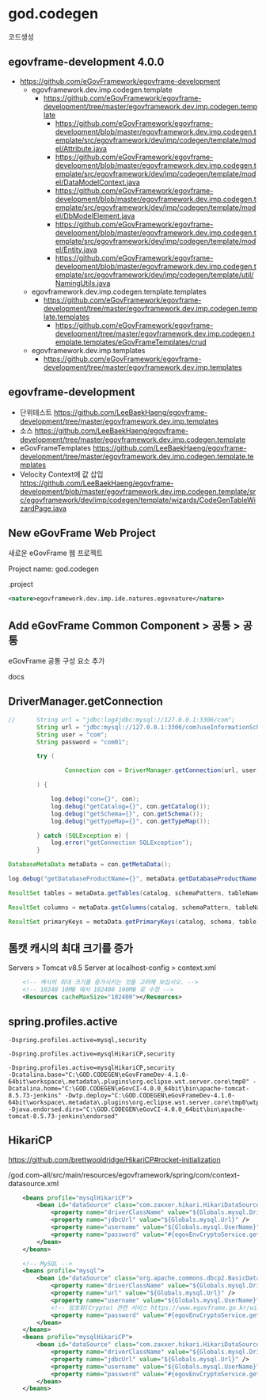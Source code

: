 # god.codegen
코드생성

## egovframe-development 4.0.0

- https://github.com/eGovFramework/egovframe-development
	- egovframework.dev.imp.codegen.template
		- https://github.com/eGovFramework/egovframe-development/tree/master/egovframework.dev.imp.codegen.template
			- https://github.com/eGovFramework/egovframe-development/blob/master/egovframework.dev.imp.codegen.template/src/egovframework/dev/imp/codegen/template/model/Attribute.java
			- https://github.com/eGovFramework/egovframe-development/blob/master/egovframework.dev.imp.codegen.template/src/egovframework/dev/imp/codegen/template/model/DataModelContext.java
			- https://github.com/eGovFramework/egovframe-development/blob/master/egovframework.dev.imp.codegen.template/src/egovframework/dev/imp/codegen/template/model/DbModelElement.java
			- https://github.com/eGovFramework/egovframe-development/blob/master/egovframework.dev.imp.codegen.template/src/egovframework/dev/imp/codegen/template/model/Entity.java
			- https://github.com/eGovFramework/egovframe-development/blob/master/egovframework.dev.imp.codegen.template/src/egovframework/dev/imp/codegen/template/util/NamingUtils.java
	- egovframework.dev.imp.codegen.template.templates
		- https://github.com/eGovFramework/egovframe-development/tree/master/egovframework.dev.imp.codegen.template.templates
			- https://github.com/eGovFramework/egovframe-development/tree/master/egovframework.dev.imp.codegen.template.templates/eGovFrameTemplates/crud
	- egovframework.dev.imp.templates
		- https://github.com/eGovFramework/egovframe-development/tree/master/egovframework.dev.imp.templates

## egovframe-development

- 단위테스트 https://github.com/LeeBaekHaeng/egovframe-development/tree/master/egovframework.dev.imp.templates
- 소스 https://github.com/LeeBaekHaeng/egovframe-development/tree/master/egovframework.dev.imp.codegen.template
- eGovFrameTemplates https://github.com/LeeBaekHaeng/egovframe-development/tree/master/egovframework.dev.imp.codegen.template.templates
- Velocity Context에 값 삽입 https://github.com/LeeBaekHaeng/egovframe-development/blob/master/egovframework.dev.imp.codegen.template/src/egovframework/dev/imp/codegen/template/wizards/CodeGenTableWizardPage.java

## New eGovFrame Web Project

새로운 eGovFrame 웹 프로젝트

Project name: god.codegen

.project

```xml
<nature>egovframework.dev.imp.ide.natures.egovnature</nature>
```

## Add eGovFrame Common Component > 공통 > 공통

eGovFrame 공통 구성 요소 추가

docs

## DriverManager.getConnection

```java
//		String url = "jdbc:log4jdbc:mysql://127.0.0.1:3306/com";
		String url = "jdbc:mysql://127.0.0.1:3306/com?useInformationSchema=true";
		String user = "com";
		String password = "com01";

		try (

				Connection con = DriverManager.getConnection(url, user, password);

		) {

			log.debug("con={}", con);
			log.debug("getCatalog={}", con.getCatalog());
			log.debug("getSchema={}", con.getSchema());
			log.debug("getTypeMap={}", con.getTypeMap());

		} catch (SQLException e) {
			log.error("getConnection SQLException");
		}
```

```java
DatabaseMetaData metaData = con.getMetaData();

log.debug("getDatabaseProductName={}", metaData.getDatabaseProductName());

ResultSet tables = metaData.getTables(catalog, schemaPattern, tableNamePattern, types);

ResultSet columns = metaData.getColumns(catalog, schemaPattern, tableNamePattern, columnNamePattern);

ResultSet primaryKeys = metaData.getPrimaryKeys(catalog, schema, table);
```

## 톰캣 캐시의 최대 크기를 증가

Servers > Tomcat v8.5 Server at localhost-config > context.xml

```xml
    <!-- 캐시의 최대 크기를 증가시키는 것을 고려해 보십시오. -->
    <!-- 10240 10MB 에서 102400 100MB 로 수정 -->
    <Resources cacheMaxSize="102400"></Resources>
```

## spring.profiles.active

```
-Dspring.profiles.active=mysql,security
```

```
-Dspring.profiles.active=mysqlHikariCP,security
```

```
-Dspring.profiles.active=mysqlHikariCP,security
-Dcatalina.base="C:\GOD.CODEGEN\eGovFrameDev-4.1.0-64bit\workspace\.metadata\.plugins\org.eclipse.wst.server.core\tmp0" -Dcatalina.home="C:\GOD.CODEGEN\eGovCI-4.0.0_64bit\bin\apache-tomcat-8.5.73-jenkins" -Dwtp.deploy="C:\GOD.CODEGEN\eGovFrameDev-4.1.0-64bit\workspace\.metadata\.plugins\org.eclipse.wst.server.core\tmp0\wtpwebapps" -Djava.endorsed.dirs="C:\GOD.CODEGEN\eGovCI-4.0.0_64bit\bin\apache-tomcat-8.5.73-jenkins\endorsed"
```

## HikariCP

https://github.com/brettwooldridge/HikariCP#rocket-initialization

/god.com-all/src/main/resources/egovframework/spring/com/context-datasource.xml

```xml
    <beans profile="mysqlHikariCP">
        <bean id="dataSource" class="com.zaxxer.hikari.HikariDataSource" destroy-method="close">
            <property name="driverClassName" value="${Globals.mysql.DriverClassName}" />
            <property name="jdbcUrl" value="${Globals.mysql.Url}" />
            <property name="username" value="${Globals.mysql.UserName}" />
            <property name="password" value="#{egovEnvCryptoService.getPassword()}" />
        </bean>
    </beans>
```

```xml
    <!-- MySQL -->
    <beans profile="mysql">
        <bean id="dataSource" class="org.apache.commons.dbcp2.BasicDataSource" destroy-method="close">
            <property name="driverClassName" value="${Globals.mysql.DriverClassName}" />
            <property name="url" value="${Globals.mysql.Url}" />
            <property name="username" value="${Globals.mysql.UserName}" />
            <!-- 암호화(Crypto) 관련 서비스 https://www.egovframe.go.kr/wiki/doku.php?id=egovframework:rte2:fdl:crypto_simplify_v3_8 참조 -->
            <property name="password" value="#{egovEnvCryptoService.getPassword()}" />
        </bean>
    </beans>
    <beans profile="mysqlHikariCP">
        <bean id="dataSource" class="com.zaxxer.hikari.HikariDataSource" destroy-method="close">
            <property name="driverClassName" value="${Globals.mysql.DriverClassName}" />
            <property name="jdbcUrl" value="${Globals.mysql.Url}" />
            <property name="username" value="${Globals.mysql.UserName}" />
            <property name="password" value="#{egovEnvCryptoService.getPassword()}" />
        </bean>
    </beans>
```
